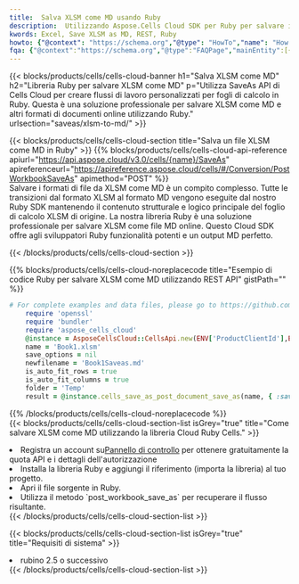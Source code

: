 ```yaml
---
title:  Salva XLSM come MD usando Ruby
description:  Utilizzando Aspose.Cells Cloud SDK per Ruby per salvare il file in formato XLSM come file in formato MD.
kwords: Excel, Save XLSM as MD, REST, Ruby
howto: {"@context": "https://schema.org","@type": "HowTo","name": "How to save XLSM as MD using the Cells Cloud Ruby library.","description": "How to save XLSM as MD using the Cells Cloud Ruby library.","image": {"@type": "ImageObject"},"url": "/ruby/saveas/xlsm-to-md/","step": [{ "@type": "HowToStep","name": "How to save XLSM as MD using the Cells Cloud Ruby library. step 1", "image": {"@type": "ImageObject",},"url": "/ruby/saveas/xlsm-to-md/","text": "Register an account at <a href='https://dashboard.aspose.cloud/'>Dashboard</a> to get free API quota & authorization details",},{ "@type": "HowToStep","name": "How to save XLSM as MD using the Cells Cloud Ruby library. step 1", "image": {"@type": "ImageObject",},"url": "/ruby/saveas/xlsm-to-md/","text": "Install Ruby library and add the reference (import the library) to your project.",},{ "@type": "HowToStep","name": "How to save XLSM as MD using the Cells Cloud Ruby library. step 1", "image": {"@type": "ImageObject",},"url": "/ruby/saveas/xlsm-to-md/","text": "Open the source file in Ruby.",},{ "@type": "HowToStep","name": "How to save XLSM as MD using the Cells Cloud Ruby library. step 1", "image": {"@type": "ImageObject",},"url": "/ruby/saveas/xlsm-to-md/","text": "Use the `post_workbook_save_as` method to retrieve the resulting stream.",}, ],"supply": {"@type": "HowToSupply","name": "document"},"tool": [{"@type": "HowToTool","name": "RubyMine, Visual Studio Code, Aptana Studio, NetBeans"},{"@type": "HowToTool","name": "Aspose Cells"}],"totalTime": "PT6M"}
fqa: {"@context":"https://schema.org","@type":"FAQPage","mainEntity":[{"@type":"Question","name":"Why save file as other formats file in C# using REST API?","acceptedAnswer":{"@type":"Answer","text":"Documents are encoded in many ways, and some files may be incompatible with the software you use. To open and read such files, just save them as appropriate file formats.<br/><ol><li>Install .NET SDK and add the reference (import the library) to your project.</li><li>Open the source file in C# using REST API.</li><li>Call the PostWorkbookSaveAsRequest() method, passing an output filename with required extension.</li><li>Get the result of save as a separate file.</li></ol>"}},{"@type":"Question","name":"What file formats can I save as with your C# library?","acceptedAnswer":{"@type":"Answer","text":"We support a variety of file formats for conversion using .NET library, including XLSX, Excel, xls , PDF, CSV, HTML, Markdown, XML, PNG, JPG, TIFF, Json, TXT and many more."}},{"@type":"Question","name":"What is the maximum allowed file size for conversion using this .NET library?","acceptedAnswer":{"@type":"Answer","text":"There are no file size limits for format conversions using .NET library."}}]}
---
```

{{< blocks/products/cells/cells-cloud-banner h1="Salva XLSM come MD" h2="Libreria Ruby per salvare XLSM come MD" p="Utilizza SaveAs API di Cells Cloud per creare flussi di lavoro personalizzati per fogli di calcolo in Ruby. Questa è una soluzione professionale per salvare XLSM come MD e altri formati di documenti online utilizzando Ruby." urlsection="saveas/xlsm-to-md/" >}}

{{< blocks/products/cells/cells-cloud-section title="Salva un file XLSM come MD in Ruby" >}}
{{% blocks/products/cells/cells-cloud-api-reference apiurl="https://api.aspose.cloud/v3.0/cells/{name}/SaveAs" apireferenceurl="https://apireference.aspose.cloud/cells/#/Conversion/PostWorkbookSaveAs" apimethod="POST" %}}
<br/>
Salvare i formati di file da XLSM come MD è un compito complesso. Tutte le transizioni dal formato XLSM al formato MD vengono eseguite dal nostro Ruby SDK mantenendo il contenuto strutturale e logico principale del foglio di calcolo XLSM di origine. La nostra libreria Ruby è una soluzione professionale per salvare XLSM come file MD online. Questo Cloud SDK offre agli sviluppatori Ruby funzionalità potenti e un output MD perfetto.

{{< /blocks/products/cells/cells-cloud-section >}}

{{% blocks/products/cells/cells-cloud-noreplacecode title="Esempio di codice Ruby per salvare XLSM come MD utilizzando REST API" gistPath="" %}}
  
```ruby
# For complete examples and data files, please go to https://github.com/aspose-cells-cloud/aspose-cells-cloud-ruby/
    require 'openssl'
    require 'bundler'
    require 'aspose_cells_cloud'
    @instance = AsposeCellsCloud::CellsApi.new(ENV['ProductClientId'],ENV['ProductClientSecret'])
    name = 'Book1.xlsm'
    save_options = nil
    newfilename = 'Book1Saveas.md'
    is_auto_fit_rows = true
    is_auto_fit_columns = true
    folder = 'Temp'
    result = @instance.cells_save_as_post_document_save_as(name, { :save_options=>save_options, :newfilename=>(folder+"/"+newfilename), :is_auto_fit_rows=>is_auto_fit_rows, :is_auto_fit_columns=>is_auto_fit_columns, :folder=>folder})
```
  
{{% /blocks/products/cells/cells-cloud-noreplacecode %}}
<br/>
{{< blocks/products/cells/cells-cloud-section-list isGrey="true" title="Come salvare XLSM come MD utilizzando la libreria Cloud Ruby Cells." >}}
<li> Registra un account su<a href="https://dashboard.aspose.cloud/">Pannello di controllo</a> per ottenere gratuitamente la quota API e i dettagli dell'autorizzazione</li>
<li>Installa la libreria Ruby e aggiungi il riferimento (importa la libreria) al tuo progetto.</li>
<li>Apri il file sorgente in Ruby.</li>
<li>Utilizza il metodo `post_workbook_save_as` per recuperare il flusso risultante.</li>
{{< /blocks/products/cells/cells-cloud-section-list >}}

{{< blocks/products/cells/cells-cloud-section-list isGrey="true" title="Requisiti di sistema" >}}
<li>rubino 2.5 o successivo</li>
{{< /blocks/products/cells/cells-cloud-section-list >}}
